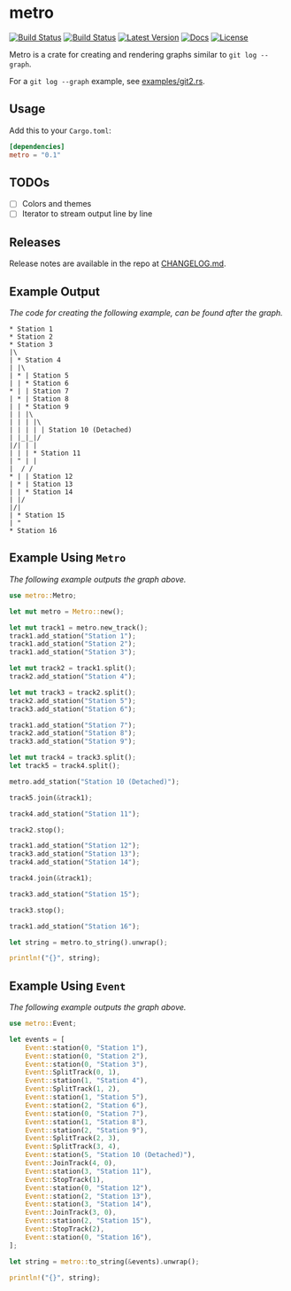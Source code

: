 # metro

[![Build Status](https://github.com/vallentin/metro/workflows/Rust/badge.svg)](https://github.com/vallentin/metro/actions?query=workflow%3ARust)
[![Build Status](https://travis-ci.org/vallentin/metro.svg?branch=master)](https://travis-ci.org/vallentin/metro)
[![Latest Version](https://img.shields.io/crates/v/metro.svg)](https://crates.io/crates/metro)
[![Docs](https://docs.rs/metro/badge.svg)](https://docs.rs/metro)
[![License](https://img.shields.io/github/license/vallentin/metro.svg)](https://github.com/vallentin/metro)

Metro is a crate for creating and rendering graphs
similar to `git log --graph`.

For a `git log --graph` example, see [examples/git2.rs](examples/git2.rs).

## Usage

Add this to your `Cargo.toml`:

```toml
[dependencies]
metro = "0.1"
```

## TODOs

- [ ] Colors and themes
- [ ] Iterator to stream output line by line

## Releases

Release notes are available in the repo at [CHANGELOG.md].

[CHANGELOG.md]: CHANGELOG.md

## Example Output

*The code for creating the following example, can be found
after the graph.*

```text
* Station 1
* Station 2
* Station 3
|\
| * Station 4
| |\
| * | Station 5
| | * Station 6
* | | Station 7
| * | Station 8
| | * Station 9
| | |\
| | | |\
| | | | | Station 10 (Detached)
| |_|_|/
|/| | |
| | | * Station 11
| " | |
|  / /
* | | Station 12
| * | Station 13
| | * Station 14
| |/
|/|
| * Station 15
| "
* Station 16
```

## Example Using `Metro`

*The following example outputs the graph above.*

```rust
use metro::Metro;

let mut metro = Metro::new();

let mut track1 = metro.new_track();
track1.add_station("Station 1");
track1.add_station("Station 2");
track1.add_station("Station 3");

let mut track2 = track1.split();
track2.add_station("Station 4");

let mut track3 = track2.split();
track2.add_station("Station 5");
track3.add_station("Station 6");

track1.add_station("Station 7");
track2.add_station("Station 8");
track3.add_station("Station 9");

let mut track4 = track3.split();
let track5 = track4.split();

metro.add_station("Station 10 (Detached)");

track5.join(&track1);

track4.add_station("Station 11");

track2.stop();

track1.add_station("Station 12");
track3.add_station("Station 13");
track4.add_station("Station 14");

track4.join(&track1);

track3.add_station("Station 15");

track3.stop();

track1.add_station("Station 16");

let string = metro.to_string().unwrap();

println!("{}", string);
```

## Example Using `Event`

*The following example outputs the graph above.*

```rust
use metro::Event;

let events = [
    Event::station(0, "Station 1"),
    Event::station(0, "Station 2"),
    Event::station(0, "Station 3"),
    Event::SplitTrack(0, 1),
    Event::station(1, "Station 4"),
    Event::SplitTrack(1, 2),
    Event::station(1, "Station 5"),
    Event::station(2, "Station 6"),
    Event::station(0, "Station 7"),
    Event::station(1, "Station 8"),
    Event::station(2, "Station 9"),
    Event::SplitTrack(2, 3),
    Event::SplitTrack(3, 4),
    Event::station(5, "Station 10 (Detached)"),
    Event::JoinTrack(4, 0),
    Event::station(3, "Station 11"),
    Event::StopTrack(1),
    Event::station(0, "Station 12"),
    Event::station(2, "Station 13"),
    Event::station(3, "Station 14"),
    Event::JoinTrack(3, 0),
    Event::station(2, "Station 15"),
    Event::StopTrack(2),
    Event::station(0, "Station 16"),
];

let string = metro::to_string(&events).unwrap();

println!("{}", string);
```
